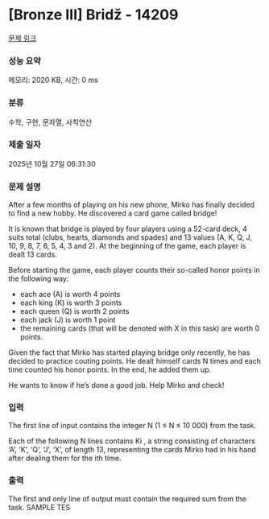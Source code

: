 # [Bronze III] Bridž - 14209 

[문제 링크](https://www.acmicpc.net/problem/14209) 

### 성능 요약

메모리: 2020 KB, 시간: 0 ms

### 분류

수학, 구현, 문자열, 사칙연산

### 제출 일자

2025년 10월 27일 06:31:30

### 문제 설명

<p>After a few months of playing on his new phone, Mirko has finally decided to find a new hobby. He discovered a card game called bridge!</p>

<p>It is known that bridge is played by four players using a 52-card deck, 4 suits total (clubs, hearts, diamonds and spades) and 13 values (A, K, Q, J, 10, 9, 8, 7, 6, 5, 4, 3 and 2). At the beginning of the game, each player is dealt 13 cards.</p>

<p>Before starting the game, each player counts their so-called honor points in the following way:</p>

<ul>
	<li> each ace (A) is worth 4 points</li>
	<li>each king (K) is worth 3 points</li>
	<li>each queen (Q) is worth 2 points</li>
	<li>each jack (J) is worth 1 point</li>
	<li>the remaining cards (that will be denoted with X in this task) are worth 0 points.</li>
</ul>

<p>Given the fact that Mirko has started playing bridge only recently, he has decided to practice couting points. He dealt himself cards N times and each time counted his honor points. In the end, he added them up.</p>

<p>He wants to know if he’s done a good job. Help Mirko and check! </p>

### 입력 

 <p>The first line of input contains the integer N (1 ≤ N ≤ 10 000) from the task.</p>

<p>Each of the following N lines contains Ki , a string consisting of characters ‘A’, ‘K’, ‘Q’, ‘J’, ‘X’, of length 13, representing the cards Mirko had in his hand after dealing them for the ith time. </p>

### 출력 

 <p>The first and only line of output must contain the required sum from the task. SAMPLE TES</p>

